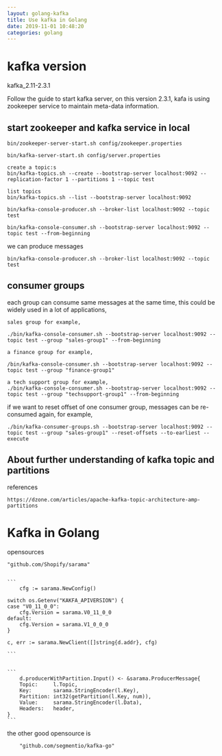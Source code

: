 ```yaml
---
layout: golang-kafka
title: Use kafka in Golang
date: 2019-11-01 10:48:20
categories: golang
---
```




# kafka version

kafka_2.11-2.3.1

Follow the guide to start kafka server, on this version 2.3.1,
kafa is using zookeeper service to maintain meta-data information.



## start zookeeper and kafka service in local

```
bin/zookeeper-server-start.sh config/zookeeper.properties

bin/kafka-server-start.sh config/server.properties

create a topic:s
bin/kafka-topics.sh --create --bootstrap-server localhost:9092 --replication-factor 1 --partitions 1 --topic test

list topics
bin/kafka-topics.sh --list --bootstrap-server localhost:9092

bin/kafka-console-producer.sh --broker-list localhost:9092 --topic test

bin/kafka-console-consumer.sh --bootstrap-server localhost:9092 --topic test --from-beginning
```


we can produce messages

```
bin/kafka-console-producer.sh --broker-list localhost:9092 --topic test
```

## consumer groups

each group can consume same messages at the same time, this could be widely used in a lot of applications,


```
sales group for example,

./bin/kafka-console-consumer.sh --bootstrap-server localhost:9092 --topic test --group "sales-group1" --from-beginning

a finance group for example,

/bin/kafka-console-consumer.sh --bootstrap-server localhost:9092 --topic test --group "finance-group1"

a tech support group for example,
./bin/kafka-console-consumer.sh --bootstrap-server localhost:9092 --topic test --group "techsupport-group1" --from-beginning

```

if we want to reset offset of one consumer group, messages can be re-consumed again, for example,

```
./bin/kafka-consumer-groups.sh --bootstrap-server localhost:9092 --topic test --group "sales-group1" --reset-offsets --to-earliest --execute
```


## About further understanding of kafka topic and partitions

references
```
https://dzone.com/articles/apache-kafka-topic-architecture-amp-partitions
```

# Kafka in Golang

opensources

	"github.com/Shopify/sarama"
	
	
	```
		cfg := sarama.NewConfig()

	switch os.Getenv("KAKFA_APIVERSION") {
	case "V0_11_0_0":
		cfg.Version = sarama.V0_11_0_0
	default:
		cfg.Version = sarama.V1_0_0_0
	}

	c, err := sarama.NewClient([]string{d.addr}, cfg)
	
	```
	
	
	```
		d.producerWithPartition.Input() <- &sarama.ProducerMessage{
		Topic:     l.Topic,
		Key:       sarama.StringEncoder(l.Key),
		Partition: int32(getPartition(l.Key, num)),
		Value:     sarama.StringEncoder(l.Data),
		Headers:   header,
	}
	```


the other good opensource is 
```
	"github.com/segmentio/kafka-go"
```

